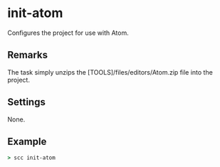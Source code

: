 init-atom
===========
Configures the project for use with Atom.

Remarks
-------
The task simply unzips the [TOOLS]/files/editors/Atom.zip file into the project.

Settings
--------
None.

Example
-------
```cmd
> scc init-atom
```

